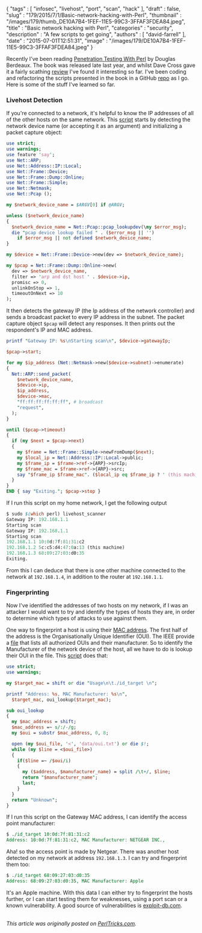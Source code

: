 {
   "tags" : [
      "infosec",
      "livehost",
      "port",
      "scan",
      "hack"
   ],
   "draft" : false,
   "slug" : "179/2015/7/1/Basic-network-hacking-with-Perl",
   "thumbnail" : "/images/179/thumb_DE10A7B4-1FEF-11E5-99C3-3FFAF3FDEA84.jpeg",
   "title" : "Basic network hacking with Perl",
   "categories" : "security",
   "description" : "A few scripts to get going",
   "authors" : [
      "david-farrell"
   ],
   "date" : "2015-07-01T12:51:31",
   "image" : "/images/179/DE10A7B4-1FEF-11E5-99C3-3FFAF3FDEA84.jpeg"
}


Recently I've been reading [Penetration Testing With Perl](https://www.packtpub.com/networking-and-servers/penetration-testing-perl-raw) by Douglas Berdeaux. The book was released late last year, and whilst Dave Cross gave it a fairly scathing [review](http://perlhacks.com/2015/02/penetration-testing-perl/) I've found it interesting so far. I've been coding and refactoring the scripts presented in the book in a GitHub [repo](https://github.com/dnmfarrell/Penetration-Testing-With-Perl) as I go. Here is some of the stuff I've learned so far.

### Livehost Detection

If you're connected to a network, it's helpful to know the IP addresses of all of the other hosts on the same network. This [script](https://github.com/dnmfarrell/Penetration-Testing-With-Perl/blob/master/livehost_scanner) starts by detecting the network device name (or accepting it as an argument) and initializing a packet capture object:

```perl
use strict;
use warnings;
use feature 'say';
use Net::ARP;
use Net::Address::IP::Local;
use Net::Frame::Device;
use Net::Frame::Dump::Online;
use Net::Frame::Simple;
use Net::Netmask;
use Net::Pcap ();

my $network_device_name = $ARGV[0] if @ARGV;

unless ($network_device_name)
{
  $network_device_name = Net::Pcap::pcap_lookupdev(\my $error_msg);
  die "pcap device lookup failed " . ($error_msg || '')
    if $error_msg || not defined $network_device_name;
}

my $device = Net::Frame::Device->new(dev => $network_device_name);

my $pcap = Net::Frame::Dump::Online->new(
  dev => $network_device_name,
  filter => 'arp and dst host ' . $device->ip,
  promisc => 0,
  unlinkOnStop => 1,
  timeoutOnNext => 10
);
```

It then detects the gateway IP (the Ip address of the network controller) and sends a broadcast packet to every IP address in the subnet. The packet capture object `$pcap` will detect any responses. It then prints out the respondent's IP and MAC address.

```perl
printf "Gateway IP: %s\nStarting scan\n", $device->gatewayIp;

$pcap->start;

for my $ip_address (Net::Netmask->new($device->subnet)->enumerate)
{
  Net::ARP::send_packet(
    $network_device_name,
    $device->ip,
    $ip_address,
    $device->mac,
    "ff:ff:ff:ff:ff:ff", # broadcast
    "request",
  );
}

until ($pcap->timeout)
{
  if (my $next = $pcap->next)
  {
    my $frame = Net::Frame::Simple->newFromDump($next);
    my $local_ip = Net::Address::IP::Local->public;
    my $frame_ip = $frame->ref->{ARP}->srcIp;
    my $frame_mac = $frame->ref->{ARP}->src;
    say "$frame_ip $frame_mac". ($local_ip eq $frame_ip ? ' (this machine)' : '');
  }
}
END { say "Exiting."; $pcap->stop }
```

If I run this script on my home network, I get the following output

```perl
$ sudo $(which perl) livehost_scanner
Gateway IP: 192.168.1.1
Starting scan
Gateway IP: 192.168.1.1
Starting scan
192.168.1.1 10:0d:7f:81:31:c2
192.168.1.2 5c:c5:d4:47:0a:13 (this machine)
192.168.1.3 68:09:27:03:d0:35
Exiting.
```

From this I can deduce that there is one other machine connected to the network at `192.168.1.4`, in addition to the router at `192.168.1.1`.

### Fingerprinting

Now I've identified the addresses of two hosts on my network, if I was an attacker I would want to try and identify the types of hosts they are, in order to determine which types of attacks to use against them.

One way to fingerprint a host is using their [MAC address](https://en.wikipedia.org/wiki/MAC_address). The first half of the address is the Organisationally Unique Identifier (OUI). The IEEE provide a [file](http://standards-oui.ieee.org/oui.txt) that lists all authorized OUIs and their manufacturer. So to identify the Manufacturer of the network device of the host, all we have to do is lookup their OUI in the file. This [script](https://github.com/dnmfarrell/Penetration-Testing-With-Perl/blob/master/id_target) does that:

```perl
use strict;
use warnings;

my $target_mac = shift or die "Usage\n\t./id_target \n";

printf "Address: %s, MAC Manufacturer: %s\n",
  $target_mac, oui_lookup($target_mac);

sub oui_lookup
{
  my $mac_address = shift;
  $mac_address =~ s/:/-/g;
  my $oui = substr $mac_address, 0, 8;

  open (my $oui_file, '<', 'data/oui.txt') or die $!;
  while (my $line = <$oui_file>)
  {
    if($line =~ /$oui/i)
    {
      my ($address, $manufacturer_name) = split /\t+/, $line;
      return "$manufacturer_name";
      last;
    }
  }
  return "Unknown";
}
```

If I run this script on the Gateway MAC address, I can identify the access point manufacturer:

```perl
$ ./id_target 10:0d:7f:81:31:c2
Address: 10:0d:7f:81:31:c2, MAC Manufacturer: NETGEAR INC.,
```

Aha! so the access point is made by Netgear. There was another host detected on my network at address `192.168.1.3`. I can try and fingerprint them too:

```perl
$ ./id_target 68:09:27:03:d0:35
Address: 68:09:27:03:d0:35, MAC Manufacturer: Apple
```

It's an Apple machine. With this data I can either try to fingerprint the hosts further, or I can start testing them for weaknesses, using a port scan or a known vulnerability. A good source of vulnerabilities is [exploit-db.com](http://www.exploit-db.com).

\
*This article was originally posted on [PerlTricks.com](http://perltricks.com).*
